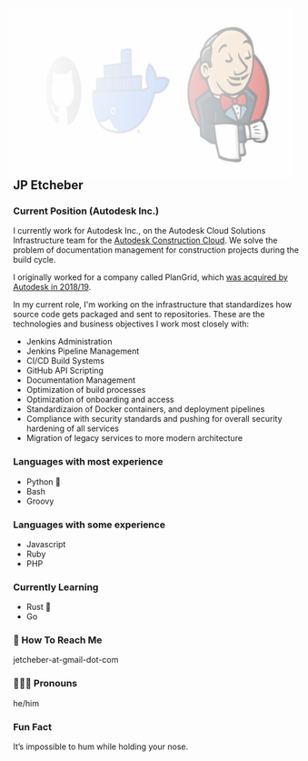 <img style="height: 300px;width: 100%;float: right;margin-left: 50px;margin-right: 10px;opacity: 0.5;" src="ci_tools_banner_perspective.png">

<div style="margin-top: 300px;">

## JP Etcheber

### Current Position (Autodesk Inc.)

I currently work for Autodesk Inc., on the Autodesk Cloud Solutions Infrastructure team for the [Autodesk Construction Cloud](https://construction.autodesk.com/). We solve the problem of documentation management for construction projects during the build cycle.

I originally worked for a company called PlanGrid, which [was acquired by Autodesk in 2018/19](https://investors.autodesk.com/news-releases/news-release-details/autodesk-completes-plangrid-acquisition).

In my current role, I'm working on the infrastructure that standardizes how source code gets packaged and sent to repositories. These are the technologies and business objectives I work most closely with:

- Jenkins Administration
- Jenkins Pipeline Management
- CI/CD Build Systems
- GitHub API Scripting
- Documentation Management
- Optimization of build processes
- Optimization of onboarding and access
- Standardizaion of Docker containers, and deployment pipelines
- Compliance with security standards and pushing for overall security hardening of all services
- Migration of legacy services to more modern architecture

### Languages with most experience

- Python 🐍
- Bash 
- Groovy

### Languages with some experience

- Javascript
- Ruby
- PHP

### Currently Learning

- Rust 🦀
- Go

### 📧 How To Reach Me

jetcheber-at-gmail-dot-com

### 🙋🏻‍♂️ Pronouns

he/him

### Fun Fact

It’s impossible to hum while holding your nose.
</div>
